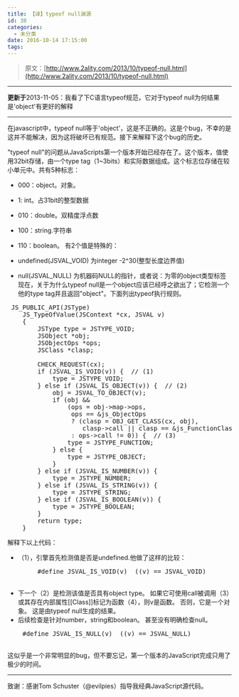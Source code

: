 ```yaml
---
title: 【译】typeof null渊源
id: 38
categories:
  - 未分类
date: 2016-10-14 17:15:00
tags:
---
```


> 原文：[http://www.2ality.com/2013/10/typeof-null.html](http://www.2ality.com/2013/10/typeof-null.html)

* * *

**更新于**2013-11-05：我看了下C语言typeof规范，它对于typeof null为何结果是'object'有更好的解释

* * *

在javascript中，typeof null等于'object'，这是不正确的。这是个bug，不幸的是这并不能解决，因为这将破坏已有规范。接下来解释下这个bug的历史。

"typeof null"的问题从JavaScripts第一个版本开始已经存在了。这个版本，值使用32bit存储，由一个type tag（1~3bits）和实际数据组成。这个标志位存储在较小单元中。共有5种标志：

*   000：object。对象。
*   1: int。占31bit的整型数据
*   010：double。双精度浮点数
*   100：string.字符串
*   110：boolean。
有2个值是特殊的：

*   undefined(JSVAL_VOID) 为integer -2^30(整型长度边界值)
*   null(JSVAL_NULL) 为机器码NULL的指针，或者说：为零的object类型标签
现在，关于为什么typeof null是一个object应该已经呼之欲出了；它检测一个他的type tag并且返回"object"。下面列出typeof执行规则。
<pre> JS_PUBLIC_API(JSType)
    JS_TypeOfValue(JSContext *cx, JSVAL v)
    {
        JSType type = JSTYPE_VOID;
        JSObject *obj;
        JSObjectOps *ops;
        JSClass *clasp;

        CHECK_REQUEST(cx);
        if (JSVAL_IS_VOID(v)) {  // (1)
            type = JSTYPE_VOID;
        } else if (JSVAL_IS_OBJECT(v)) {  // (2)
            obj = JSVAL_TO_OBJECT(v);
            if (obj &amp;&amp;
                (ops = obj-&gt;map-&gt;ops,
                 ops == &amp;js_ObjectOps
                 ? (clasp = OBJ_GET_CLASS(cx, obj),
                    clasp-&gt;call || clasp == &amp;js_FunctionClass) // (3,4)
                 : ops-&gt;call != 0)) {  // (3)
                type = JSTYPE_FUNCTION;
            } else {
                type = JSTYPE_OBJECT;
            }
        } else if (JSVAL_IS_NUMBER(v)) {
            type = JSTYPE_NUMBER;
        } else if (JSVAL_IS_STRING(v)) {
            type = JSTYPE_STRING;
        } else if (JSVAL_IS_BOOLEAN(v)) {
            type = JSTYPE_BOOLEAN;
        }
        return type;
    }
</pre>
解释下以上代码：

*   （1），引擎首先检测值是否是undefined.他做了这样的比较：
<pre>        #define JSVAL_IS_VOID(v)  ((v) == JSVAL_VOID)

</pre>

*   下一个（2）是检测该值是否具有object type。 如果它可使用call被调用（3）或其存在内部属性[[Class]]标记为函数（4），则v是函数。 否则，它是一个对象。 这是由typeof null生成的结果。
*   后续检查是针对number，string和boolean。 甚至没有明确检查null。
<pre>    #define JSVAL_IS_NULL(v)  ((v) == JSVAL_NULL)

</pre>
这似乎是一个非常明显的bug，但不要忘记，第一个版本的JavaScript完成只用了极少的时间。

* * *

致谢：感谢Tom Schuster（@evilpies）指导我经典JavaScript源代码。